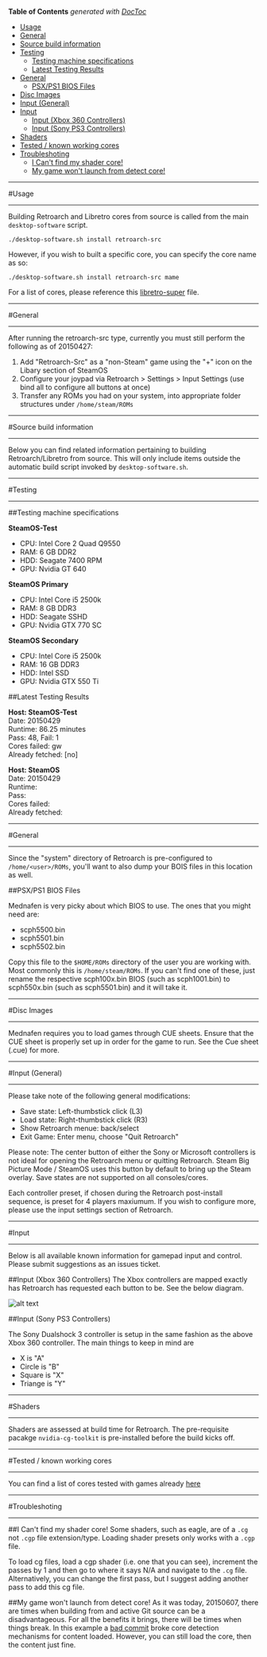 <!-- START doctoc generated TOC please keep comment here to allow auto update -->
<!-- DON'T EDIT THIS SECTION, INSTEAD RE-RUN doctoc TO UPDATE -->
**Table of Contents**  *generated with [DocToc](https://github.com/thlorenz/doctoc)*

- [Usage](#usage)
- [General](#general)
- [Source build information](#source-build-information)
- [Testing](#testing)
  - [Testing machine specifications](#testing-machine-specifications)
  - [Latest Testing Results](#latest-testing-results)
- [General](#general-1)
  - [PSX/PS1 BIOS Files](#psxps1-bios-files)
- [Disc Images](#disc-images)
- [Input (General)](#input-general)
- [Input](#input)
  - [Input (Xbox 360 Controllers)](#input-xbox-360-controllers)
  - [Input (Sony PS3 Controllers)](#input-sony-ps3-controllers)
- [Shaders](#shaders)
- [Tested / known working cores](#tested--known-working-cores)
- [Troubleshoting](#troubleshoting)
  - [I Can't find my shader core!](#i-cant-find-my-shader-core)
  - [My game won't launch from detect core!](#my-game-wont-launch-from-detect-core)

<!-- END doctoc generated TOC please keep comment here to allow auto update -->

***
#Usage
***

Building Retroarch and Libretro cores from source is called from the main `desktop-software` script.

```
./desktop-software.sh install retroarch-src
```

However, if you wish to built a specific core, you can specify the core name as so:

```
./desktop-software.sh install retroarch-src mame
```

For a list of cores, please reference this [libretro-super](https://github.com/libretro/libretro-super/blob/master/libretro-build.sh#L91) file. 

***
#General
***
After running the retroarch-src type, currently you must still perform the following as of 20150427:

1. Add "Retroarch-Src" as a "non-Steam" game using the "+" icon on the Libary section of SteamOS
2. Configure your joypad via Retroarch > Settings > Input Settings (use bind all to configure all buttons at once)
3. Transfer any ROMs you had on your system, into appropriate folder structures under `/home/steam/ROMs`

***
#Source build information
***

Below you can find related information pertaining to building Retroarch/Libretro from source. This will only include items outside the automatic build script invoked by `desktop-software.sh`.

***
#Testing
***

##Testing machine specifications

**SteamOS-Test**  
* CPU: Intel Core 2 Quad Q9550
* RAM: 6 GB DDR2
* HDD: Seagate 7400 RPM
* GPU: Nvidia GT 640

**SteamOS Primary**  
* CPU: Intel Core i5 2500k
* RAM: 8 GB DDR3
* HDD: Seagate SSHD
* GPU: Nvidia GTX 770 SC

**SteamOS Secondary**  
* CPU: Intel Core i5 2500k
* RAM: 16 GB DDR3
* HDD: Intel SSD
* GPU: Nvidia GTX 550 Ti

##Latest Testing Results

**Host: SteamOS-Test**  
Date: 20150429  
Runtime: 86.25 minutes  
Pass: 48, Fail: 1  
Cores failed: gw  
Already fetched: [no]  

**Host: SteamOS**  
Date: 20150429    
Runtime:   
Pass:   
Cores failed:  
Already fetched:    

***
#General
***
Since the "system" directory of Retroarch is pre-configured to `/home/<user>/ROMs`, you'll want to also dump your BOIS files in this location as well.

##PSX/PS1 BIOS Files

Mednafen is very picky about which BIOS to use. The ones that you might need are:

* scph5500.bin
* scph5501.bin
* scph5502.bin

Copy this file to the `$HOME/ROMs` directory of the user you are working with. Most commonly this is `/home/steam/ROMs`. If you can't find one of these, just rename the respective scph100x.bin BIOS (such as scph1001.bin) to scph550x.bin (such as scph5501.bin) and it will take it. 

***
#Disc Images
***

Mednafen requires you to load games through CUE sheets. Ensure that the CUE sheet is properly set up in order for the game to run. See the Cue sheet (.cue) for more.

***
#Input (General)
***
Please take note of the following general modifications:

* Save state: Left-thumbstick click (L3)
* Load state: Right-thumbstick click (R3)
* Show Retroarch menue: back/select
* Exit Game: Enter menu, choose "Quit Retroarch"
 
Please note: The center button of either the Sony or Microsoft controllers is not ideal for opening the Retroarch menu or quitting Retroarch. Steam Big Picture Mode / SteamOS uses this button by default to bring up the Steam overlay. Save states are not supported on all consoles/cores.

Each controller preset, if chosen during the Retroarch post-install sequence, is preset for 4 players maxiumum. If you wish to configure more, please use the input settings section of Retroarch.

***
#Input
***
Below is all available known information for gamepad input and control.
Please submit suggestions as an issues ticket.

##Input (Xbox 360 Controllers)
The Xbox controllers are mapped exactly has Retroarch has requested each button to be. See the below diagram.

![alt text](http://www.libregeek.org/wp-content/uploads/2014/04/xbox-controller-mapping-1024x768.jpg "Xbox 360 Controller")

##Input (Sony PS3 Controllers)

The Sony Dualshock 3 controller is setup in the same fashion as the above Xbox 360 controller. The main things to keep in mind are

* X is "A"
* Circle is "B"
* Square is "X"
* Triange is "Y"

***
#Shaders
***

Shaders are assessed at build time for Retroarch. The pre-requisite pacakge `nvidia-cg-toolkit` is pre-installed before the build kicks off.

***
#Tested / known working cores
***
You can find a list of cores tested with games already [here](https://github.com/ProfessorKaos64/SteamOS-Tools/edit/testing/docs/Retroarch-Testing-Checklist.md)

***
#Troubleshoting
***

##I Can't find my shader core!
Some shaders, such as eagle, are of a `.cg` not `.cgp` file extension/type. Loading shader presets only works with a `.cgp` file.

To load cg files, load a cgp shader (i.e. one that you can see), increment the passes by 1 and then go to where it says N/A and navigate to the `.cg` file. Alternatively, you can change the first pass, but I suggest adding another pass to add this cg file.

##My game won't launch from detect core!
As it was today, 20150607, there are times when building from and active Git source can be a disadvantageous. For all the benefits it brings, there will be times when things break. In this example a [bad commit](https://github.com/libretro/RetroArch/commit/0eacc9ff30835fc4898b0e25806f96dda150d1b0) broke core detection mechanisms for content loaded. However, you can still load the core, then the content just fine.

